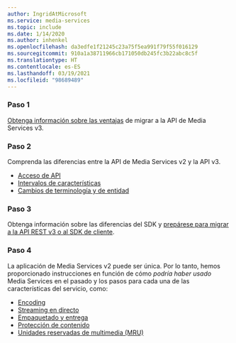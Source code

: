 ```yaml
---
author: IngridAtMicrosoft
ms.service: media-services
ms.topic: include
ms.date: 1/14/2020
ms.author: inhenkel
ms.openlocfilehash: da3edfe1f21245c23a75f5ea991f79f55f016129
ms.sourcegitcommit: 910a1a38711966cb171050db245fc3b22abc8c5f
ms.translationtype: HT
ms.contentlocale: es-ES
ms.lasthandoff: 03/19/2021
ms.locfileid: "98689489"
---
```

<!-- Migration guide next steps -->

### <a name="step-1"></a>Paso 1
[Obtenga información sobre las ventajas](../migrate-v-2-v-3-migration-benefits.md) de migrar a la API de Media Services v3.

### <a name="step-2"></a>Paso 2
Comprenda las diferencias entre la API de Media Services v2 y la API v3.

- [Acceso de API](../migrate-v-2-v-3-differences-api-access.md)
- [Intervalos de características](../migrate-v-2-v-3-differences-feature-gaps.md)
- [Cambios de terminología y de entidad](../migrate-v-2-v-3-differences-terminology.md)

### <a name="step-3"></a>Paso 3
Obtenga información sobre las diferencias del SDK y [prepárese para migrar a la API REST v3 o al SDK de cliente](../migrate-v-2-v-3-migration-setup.md).

### <a name="step-4"></a>Paso 4
La aplicación de Media Services v2 puede ser única. Por lo tanto, hemos proporcionado instrucciones en función de cómo *podría haber usado* Media Services en el pasado y los pasos para cada una de las características del servicio, como:

- [Encoding](../migrate-v-2-v-3-migration-scenario-based-encoding.md)
- [Streaming en directo](../migrate-v-2-v-3-migration-scenario-based-live-streaming.md)
- [Empaquetado y entrega](../migrate-v-2-v-3-migration-scenario-based-publishing.md)
- [Protección de contenido](../migrate-v-2-v-3-migration-scenario-based-content-protection.md)
- [Unidades reservadas de multimedia (MRU)](../migrate-v-2-v-3-migration-scenario-based-media-reserved-units.md)